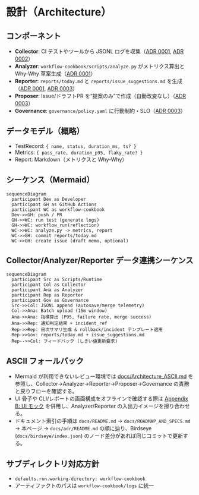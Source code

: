 # 設計（Architecture）

## コンポーネント
- **Collector**: CI テストやツールから JSONL ログを収集（[ADR 0001](../../adr/0001-collector-analyzer-reporter-pipeline.md), [ADR 0002](../../adr/0002-jsonl-event-contract.md)）
- **Analyzer**: `workflow-cookbook/scripts/analyze.py` がメトリクス算出と Why-Why 草案生成（[ADR 0001](../../adr/0001-collector-analyzer-reporter-pipeline.md)）
- **Reporter**: `reports/today.md` と `reports/issue_suggestions.md` を生成（[ADR 0001](../../adr/0001-collector-analyzer-reporter-pipeline.md), [ADR 0003](../../adr/0003-propose-only-governance.md)）
- **Proposer**: Issue/ドラフトPR を“提案のみ”で作成（自動改変なし）（[ADR 0003](../../adr/0003-propose-only-governance.md)）
- **Governance**: `governance/policy.yaml` に行動制約・SLO（[ADR 0003](../../adr/0003-propose-only-governance.md)）

## データモデル（概略）
- TestRecord: `{ name, status, duration_ms, ts? }`
- Metrics: `{ pass_rate, duration_p95, flaky_rate? }`
- Report: Markdown（メトリクスと Why-Why）

## シーケンス（Mermaid）
```mermaid
sequenceDiagram
  participant Dev as Developer
  participant GH as GitHub Actions
  participant WC as workflow-cookbook
  Dev->>GH: push / PR
  GH->>WC: run test (generate logs)
  GH->>WC: workflow_run(reflection)
  WC->>WC: analyze.py -> metrics, report
  WC->>GH: commit reports/today.md
  WC->>GH: create issue (draft memo, optional)
```

## Collector/Analyzer/Reporter データ連携シーケンス
```mermaid
sequenceDiagram
  participant Src as Scripts/Runtime
  participant Col as Collector
  participant Ana as Analyzer
  participant Rep as Reporter
  participant Gov as Governance
  Src->>Col: JSONL append (autosave/merge telemetry)
  Col->>Ana: Batch upload (15m window)
  Ana->>Ana: 指標算出 (P95, failure rate, merge success)
  Ana->>Rep: 通知判定結果 + incident_ref
  Rep->>Rep: 日次サマリ生成 & rollback/incident テンプレート適用
  Rep->>Gov: reports/today.md + issue_suggestions.md
  Rep-->>Col: フィードバック (しきい値更新要求)
```

## ASCII フォールバック
- Mermaid が利用できないレビュー環境では [docs/Architecture_ASCII.md](../../Architecture_ASCII.md) を参照し、Collector→Analyzer→Reporter→Proposer→Governance の責務と戻りフローを確認する。
- UI 骨子や CLI/レポートの画面構成をオフラインで確認する際は [Appendix B: UI モック](../../addenda/B_UI_Mock.md) を併用し、Analyzer/Reporter の入出力イメージを擦り合わせる。
- ドキュメント索引の手順は `docs/README.md` → `docs/ROADMAP_AND_SPECS.md` → 本ページ → `docs/adr/README.md` の順に辿り、Birdseye (`docs/birdseye/index.json`) のノード差分があれば同じコミットで更新する。

## サブディレクトリ対応方針
- `defaults.run.working-directory: workflow-cookbook`
- アーティファクトのパスは `workflow-cookbook/logs` に統一
